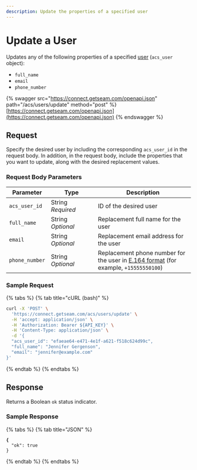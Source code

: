 ```yaml
---
description: Update the properties of a specified user
---
```


# Update a User

Updates any of the following properties of a specified [user](../../../products/access-systems/#what-is-a-user) (`acs_user` object):

* `full_name`
* `email`
* `phone_number`

{% swagger src="https://connect.getseam.com/openapi.json" path="/acs/users/update" method="post" %}
[https://connect.getseam.com/openapi.json](https://connect.getseam.com/openapi.json)
{% endswagger %}

## Request

Specify the desired user by including the corresponding `acs_user_id` in the request body. In addition, in the request body, include the properties that you want to update, along with the desired replacement values.

### Request Body Parameters

<table><thead><tr><th>Parameter</th><th width="112.33333333333331">Type</th><th>Description</th></tr></thead><tbody><tr><td><code>acs_user_id</code></td><td>String<br><em>Required</em></td><td>ID of the desired user</td></tr><tr><td><code>full_name</code></td><td>String<br><em>Optional</em></td><td>Replacement full name for the user</td></tr><tr><td><code>email</code></td><td>String<br><em>Optional</em></td><td>Replacement email address for the user</td></tr><tr><td><code>phone_number</code></td><td>String<br><em>Optional</em></td><td>Replacement phone number for the user in <a href="https://www.itu.int/rec/T-REC-E.164/en">E.164 format</a> (for example, <code>+15555550100</code>)</td></tr></tbody></table>

### Sample Request

{% tabs %}
{% tab title="cURL (bash)" %}
```bash
curl -X 'POST' \
  'https://connect.getseam.com/acs/users/update' \
  -H 'accept: application/json' \
  -H 'Authorization: Bearer ${API_KEY}' \
  -H 'Content-Type: application/json' \
  -d '{
  "acs_user_id": "efaeae64-e471-4e1f-a621-f518c624d99c",
  "full_name": "Jennifer Gergenson",
  "email": "jennifer@example.com"
}'
```
{% endtab %}
{% endtabs %}

## Response

Returns a Boolean `ok` status indicator.

### Sample Response

{% tabs %}
{% tab title="JSON" %}
<pre class="language-json"><code class="lang-json"><strong>{
</strong>  "ok": true
}
</code></pre>
{% endtab %}
{% endtabs %}
